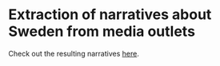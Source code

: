 # Extraction of narratives about Sweden from media outlets

Check out the resulting narratives [here](https://daschablume.github.io/swedenrepr/).
